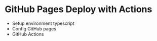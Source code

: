 # GitHub Pages Deploy with Actions

- Setup environment typescript
- Config GitHub pages
- GitHub Actions

